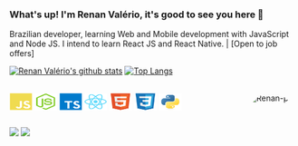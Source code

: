 ### What's up! I'm Renan Valério, it's good to see you here 👋

Brazilian developer, learning Web and Mobile development with JavaScript and Node JS. I intend to learn React JS and React Native. | [Open to job offers]

<!--
**renanvallerio/renanvallerio** is a ✨ _special_ ✨ repository because its `README.md` (this file) appears on your GitHub profile.

Here are some ideas to get you started:

- 🔭 I’m currently working on ...
- 🌱 I’m currently learning ...
- 👯 I’m looking to collaborate on ...
- 🤔 I’m looking for help with ...
- 💬 Ask me about ...
- 📫 How to reach me: ...
- 😄 Pronouns: ...
- ⚡ Fun fact: ...
-->
<div align="" >
  
[![Renan Valério's github stats](https://github-readme-stats.vercel.app/api?username=renanvallerio&show_icons=true&theme=maroongold)](https://github.com/anuraghazra/github-readme-stats)
[![Top Langs](https://github-readme-stats.vercel.app/api/top-langs/?username=renanvallerio&layout=compact&langs_count=10&theme=maroongold)](https://github.com/anuraghazra/github-readme-stats)

<div style="" >
  
  <div style="display: inline_block"><br>
  <img align="center" alt="Renan-Js" height="30" width="40" src="https://raw.githubusercontent.com/devicons/devicon/master/icons/javascript/javascript-plain.svg">
      <img align="center" alt="Renan-Node" height="30" width="40" src="https://raw.githubusercontent.com/devicons/devicon/master/icons/nodejs/nodejs-original.svg">
  <img align="center" alt="Renan-Ts" height="30" width="40" src="https://raw.githubusercontent.com/devicons/devicon/master/icons/typescript/typescript-plain.svg">
  <img align="center" alt="Rafa-React" height="30" width="40" src="https://raw.githubusercontent.com/devicons/devicon/master/icons/react/react-original.svg">
  <img align="center" alt="Rafa-HTML" height="30" width="40" src="https://raw.githubusercontent.com/devicons/devicon/master/icons/html5/html5-original.svg">
  <img align="center" alt="Rafa-CSS" height="30" width="40" src="https://raw.githubusercontent.com/devicons/devicon/master/icons/css3/css3-original.svg">
  <img align="center" alt="Renan-Python" height="30" width="40" src="https://raw.githubusercontent.com/devicons/devicon/master/icons/python/python-original.svg">
  <img align="right" alt="Renan-pic" height="150" style="border-radius:50px;" src="https://avatars.githubusercontent.com/u/68518168?v=4">
</div>
  
  ##
 
<div> 
  
  <a href = "mailto:renanvallerio@gmail.com"><img src="https://img.shields.io/badge/-Gmail-%23333?style=for-the-badge&logo=gmail&logoColor=white" target="_blank"></a>
  <a href="https://www.linkedin.com/in/renanvallerio" target="_blank"><img src="https://img.shields.io/badge/-LinkedIn-%230077B5?style=for-the-badge&logo=linkedin&logoColor=white" target="_blank"></a> 
 
</div>
